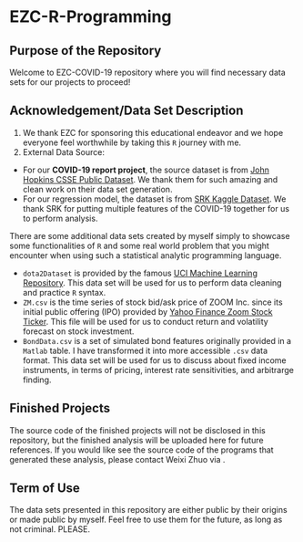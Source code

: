 # EZC-R-Programming

## Purpose of the Repository

Welcome to EZC-COVID-19 repository where you will find necessary data sets for our projects to proceed!

## Acknowledgement/Data Set Description

1. We thank EZC for sponsoring this educational endeavor and we hope everyone feel worthwhile by taking this `R` journey with me.
2. External Data Source:
  - For our **COVID-19 report project**, the source dataset is from [John Hopkins CSSE Public Dataset](https://github.com/CSSEGISandData/COVID-19). 
  We thank them for such amazing and clean work on their data set generation. 
  - For our regression model, the dataset is from [SRK Kaggle Dataset](https://www.kaggle.com/sudalairajkumar/novel-corona-virus-2019-dataset). 
  We thank SRK for putting multiple features of the COVID-19 together for us to perform analysis.

There are some additional data sets created by myself simply to showcase some functionalities of `R` and some real world problem that you might encounter when using such a statistical analytic programming language.

- `dota2Dataset` is provided by the famous [UCI Machine Learning Repository](http://archive.ics.uci.edu/ml/datasets.php). This data set will be used for us to perform data cleaning and practice `R` syntax.
- `ZM.csv` is the time series of stock bid/ask price of ZOOM Inc. since its initial public offering (IPO) provided by [Yahoo Finance Zoom Stock Ticker](https://finance.yahoo.com/quote/ZM/history?period1=1577836800&period2=1587600000&interval=1d&filter=history&frequency=1d). This file will be used for us to conduct return and volatility forecast on stock investment.
- `BondData.csv` is a set of simulated bond features originally provided in a `Matlab` table. I have transformed it into more accessible `.csv` data format. This data set will be used for us to discuss about fixed income instruments, in terms of pricing, interest rate sensitivities, and arbitrarge finding.

## Finished Projects

The source code of the finished projects will not be disclosed in this repository, but the finished analysis will be uploaded here for future references. 
If you would like see the source code of the programs that generated these analysis, please contact Weixi Zhuo via [](w3zhuo@uwaterloo.ca).

## Term of Use

The data sets presented in this repository are either public by their origins or made public by myself. Feel free to use them for the future, 
as long as not criminal. PLEASE.
